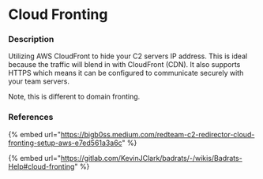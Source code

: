 # Cloud Fronting

### Description

Utilizing AWS CloudFront to hide your C2 servers IP address. This is ideal because the traffic will blend in with CloudFront (CDN). It also supports HTTPS which means it can be configured to communicate securely with your team servers.&#x20;

Note, this is different to domain fronting.&#x20;

### References

{% embed url="https://bigb0ss.medium.com/redteam-c2-redirector-cloud-fronting-setup-aws-e7ed561a3a6c" %}

{% embed url="https://gitlab.com/KevinJClark/badrats/-/wikis/Badrats-Help#cloud-fronting" %}
